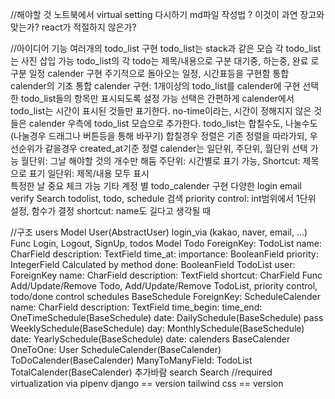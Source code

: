//해야할 것
노트북에서 virtual setting 다시하기
md파일 작성법 ? 
이것이 과연 장고와 맞는가? react가 적절하지 않은가? 

//아이디어
기능
    여러개의 todo_list 구현 
        todo_list는 stack과 같은 모습 
        각 todo_list는 사진 삽입 가능 
        todo_list의 각 todo는 제목/내용으로 구분 
        대기중, 하는중, 완료 로 구분 
    일정 calender 구현 
        주기적으로 돌아오는 일정, 시간표등을 구현함 
        통합 calender의 기초
    통합 calender 구현: 1개이상의 todo_list를 calender에 구현 
        선택한 todo_list들의 항목만 표시되도록 설정 가능 
            선택은 간편하게 
        calender에서 todo_list는 시간이 표시된 것들만 표기한다. 
        no-time이라는, 시간이 정해지지 않은 것들은 calender 우측에 todo_list 모습으로 추가한다. 
            todo_list는 합칠수도, 나눌수도(나눌경우 드래그나 버튼등을 통해 바꾸기)
            합칠경우 정렬은 기존 정렬을 따라가되, 우선순위가 같을경우 created_at기준 정렬 
        calender는 일단위, 주단위, 월단위 선택 가능 
            월단위: 그날 해야할 것의 개수만 해둠
            주단위: 시간별로 표기 가능, Shortcut: 제목으로 표기 
            일단위: 제목/내용 모두 표시  
        특정한 날 중요 체크 가능 
기타
    계정 별 todo_calender 구현
    다양한 login 
    email verify
    Search
        todolist, todo, schedule 검색 
    priority control: int범위에서 1단위 설정, 함수가 결정 
    shortcut: name도 길다고 생각될 때


//구조
    users
        Model
            User(AbstractUser)
                login_via (kakao, naver, email, ...)
        Func
            Login, Logout, SignUp,
    todos
        Model
            Todo
                ForeignKey: TodoList
                name: CharField
                description: TextField
                time_at:
                importance: BooleanField
                priority: IntegerField
                    Calculated by method
                done: BooleanField
            TodoList
                user: ForeignKey
                name: CharField
                description: TextField
                shortcut: CharField 
        Func
            Add/Update/Remove Todo, Add/Update/Remove TodoList, 
            priority control, todo/done control
    schedules
        BaseSchedule
            ForeignKey: ScheduleCalender
            name: CharField
            description: TextField
            time_begin: 
            time_end: 
        OneTimeSchedule(BaseSchedule)
            date: 
        DailySchedule(BaseSchedule)
            pass
        WeeklySchedule(BaseSchedule)
            day:
        MonthlySchedule(BaseSchedule)
            date:
        YearlySchedule(BaseSchedule)
            date:
    calenders
        BaseCalender
            OneToOne: User
        ScheduleCalender(BaseCalender)
        ToDoCalender(BaseCalender)
            ManyToManyField: TodoList
        TotalCalender(BaseCalender)
            추가바람
    search
        Search
//required
    virtualization via pipenv 
    django == version
    tailwind css == version 